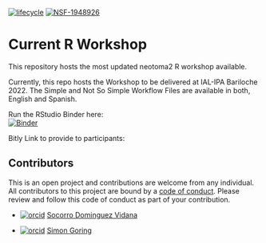 [![lifecycle](https://img.shields.io/badge/lifecycle-experimental-orange.svg)](https://www.tidyverse.org/lifecycle/#experimental)
[![NSF-1948926](https://img.shields.io/badge/NSF-1948926-blue.svg)](https://nsf.gov/awardsearch/showAward?AWD_ID=1948926)
# Current R Workshop

This repository hosts the most updated neotoma2 R workshop available.

Currently, this repo hosts the Workshop to be delivered at IAL-IPA Bariloche 2022.
The Simple and Not So Simple Workflow Files are available in both, English and Spanish.

Run the RStudio Binder here:  
[![Binder](https://mybinder.org/badge_logo.svg)](https://mybinder.org/v2/gh/NeotomaDB/EPD_binder/main?urlpath=rstudio)

Bitly Link to provide to participants:
[]()

## Contributors
This is an open project and contributions are welcome from any individual.  All contributors to this project are bound by a [code of conduct](CODE_OF_CONDUCT.md).  Please review and follow this code of conduct as part of your contribution.

* [![orcid](https://img.shields.io/badge/orcid-0000--0002--7926--4935-brightgreen.svg)](https://orcid.org/0000-0002-7926-4935) [Socorro Dominguez Vidana](https://sedv8808.github.io/)

* [![orcid](https://img.shields.io/badge/orcid-0000--0002--2700--4605-brightgreen.svg)](https://orcid.org/0000-0002-2700-4605) [Simon Goring](http://goring.org)